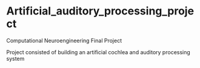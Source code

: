 # Artificial_auditory_processing_project
Computational Neuroengineering Final Project

Project consisted of building an artificial cochlea and auditory processing system
